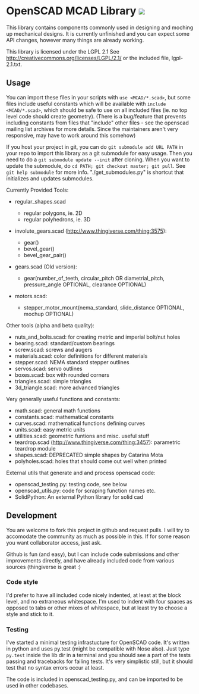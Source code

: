 OpenSCAD MCAD Library [![](http://stillmaintained.com/elmom/MCAD.png)](http://stillmaintained.com/elmom/MCAD)
=====================

This library contains components commonly used in designing and moching up
mechanical designs. It is currently unfinished and you can expect some API
changes, however many things are already working.

This library is licensed under the LGPL 2.1
See http://creativecommons.org/licenses/LGPL/2.1/ or the included file, lgpl-2.1.txt.

## Usage ##

You can import these files in your scripts with `use <MCAD/*.scad>`, but some
files include useful constants which will be available with `include <MCAD/*.scad>`,
which should be safe to use on all included files (ie. no top level code should
create geometry). (There is a bug/feature that prevents including constants from
files that "include" other files - see the openscad mailing list archives for more
details. Since the maintainers aren't very responsive, may have to work around this
somehow)

If you host your project in git, you can do `git submodule add URL PATH` in your
repo to import this library as a git submodule for easy usage. Then you need to do
a `git submodule update --init` after cloning. When you want to update the submodule,
do `cd PATH; git checkout master; git pull`. See `git help submodule` for more info.
"./get_submodules.py" is shortcut that initializes and updates submodules.

Currently Provided Tools:

* regular_shapes.scad
    - regular polygons, ie. 2D
    - regular polyhedrons, ie. 3D

* involute_gears.scad (http://www.thingiverse.com/thing:3575):
    - gear()
    - bevel_gear()
    - bevel_gear_pair()

* gears.scad (Old version):
    - gear(number_of_teeth, circular_pitch OR diametrial_pitch, pressure_angle OPTIONAL, clearance OPTIONAL)

* motors.scad:
    - stepper_motor_mount(nema_standard, slide_distance OPTIONAL, mochup OPTIONAL)

Other tools (alpha and beta quality):

* nuts_and_bolts.scad: for creating metric and imperial bolt/nut holes
* bearing.scad: standard/custom bearings
* screw.scad: screws and augers
* materials.scad: color definitions for different materials
* stepper.scad: NEMA standard stepper outlines
* servos.scad: servo outlines
* boxes.scad: box with rounded corners
* triangles.scad: simple triangles
* 3d_triangle.scad: more advanced triangles

Very generally useful functions and constants:

* math.scad: general math functions
* constants.scad: mathematical constants
* curves.scad: mathematical functions defining curves
* units.scad: easy metric units
* utilities.scad: geometric funtions and misc. useful stuff
* teardrop.scad (http://www.thingiverse.com/thing:3457): parametric teardrop module
* shapes.scad: DEPRECATED simple shapes by Catarina Mota
* polyholes.scad: holes that should come out well when printed

External utils that generate and and process openscad code:

* openscad_testing.py: testing code, see below
* openscad_utils.py: code for scraping function names etc.
* SolidPython: An external Python library for solid cad

## Development ##

You are welcome to fork this project in github and request pulls. I will try to
accomodate the community as much as possible in this. If for some reason you
want collaborator access, just ask.

Github is fun (and easy), but I can include code submissions and other
improvements directly, and have already included code from various sources
(thingiverse is great :)

### Code style ###
I'd prefer to have all included code nicely indented, at least at the block
level, and no extraneous whitespace. I'm used to indent with four spaces as
opposed to tabs or other mixes of whitespace, but at least try to choose a style
and stick to it.

### Testing ###
I've started a minimal testing infrastucture for OpenSCAD code. It's written in
python and uses py.test (might be compatible with Nose also). Just type `py.test`
inside the lib dir in a terminal and you should see a part of the tests passing
and tracebacks for failing tests. It's very simplistic still, but it should test
that no syntax errors occur at least.

The code is included in openscad_testing.py, and can be imported to be
used in other codebases.
